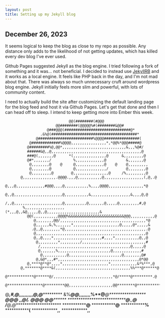 ```yaml
---
layout: post
title: Setting up my Jekyll blog
---
```


## December 26, 2023

It seems logical to keep the blog as close to my repo as possible. Any distance only adds to the likelihood of not getting updates, which has killed every dev blog I've ever used.

Github Pages suggested Jekyll as the blog engine. I tried following a fork of something and it was... not beneficial. I decided to instead use [JekyllRB](https://jekyllrb.com/) and it works as a local engine. It feels like PHP back in the day, and I'm not mad about that. There was always so much unnecessary cruft around wordpress blog engine. Jekyll initially feels more slim and powerful, with lots of community content.

I need to actually build the site after customizing the default landing page for the blog feed and host it via Github Pages. Let's get that done and then I can head off to sleep. I intend to keep getting more into Ember this week.
                                           
                                                                                
                                 @@(########(#@@@                               
                           @@########(@@@@@%#(########&@@#                      
                       @###@@@(##############################@*                 
                    .&%@(#######################################*               
                  @#########################%@@@@################(              
               @#############%@@@@,,,,,,,,,,,,,,,,*,*@@%*@@@#####@              
              @#########%@,@@*,,,,,,,,,,,,,,,,,,,,,,,,,,,,,&,,,%@#/             
              ######&@,,@,,,,,,,,,,,,,,,,,,,,,,,,,,,,,,,,,,,,,,,,,@             
              ###@(,,,,,,,@      *(,,,,,,,,,,,,,,,@      &,,,,,,,,,@            
              @#*,,,,,,,/          %,,,,,,,,,,,,,@         &,,,,,,,@            
               @,,,,,,,,@    @     @,,,,,,,,,,,,,@    @    @,,,,,,,,,           
               @,,,,,,,,@          @,,,,,,,,,,,,,,/        @,,,,,,,,@           
               @,,,,,,,,,@        @,,,,,,,,,,,,,,,,@     /%,,,,,,,,,@           
           @,,,,,,,,,,,,,,,.@@@@.,,,@,,,,,,,,,,,@,,,,,,,,,,,,,,,,,,(,@,.@       
          @,,,@,,,,,,,,,,,,,#@@@,,,,@,,,,,,,,,,,%,,,,@@@@,,,,,,,,,,,,,,,,*@     
          @,,@,,,,,,,,,,,,,,,,,,,,,,@,,,,,,,,,,,&,,,,,,,,,,,,,,,,,,&,,,,@,@     
           /,,@,,,,,,,,,,,,,,,,,,,,,,@,,,,,,,,,,@,,,,,,,@,,,,,@,,,,,,,,,#,@     
            %,,,,,,,,,,,,,,,,,,(*,,,@,,&@,,,,,@,,@,,,,,,,,,,,,,,,,,,,,,,,,&     
              @@(,,,,,,,,,,,@@@@%&&&&&&&&&&&&&&&&&&&&&&&&&@@@,,,,,,,,,,,@       
                 @,,,,,,,,@@/,,,,,,,,,,,,,,,,,,,,,,,,,,,,,,,,,,,,,,,*@          
                 @,,,,,,&,%,,,,,,,*,,,,,,,,,,,,,,,,,,,,,@,,,,,@*,,,,,&          
                .@,,@,,,,,,,,*@,,,,,,,,,,,,,,,,,,,,,,,,,,,,,,,,,,,,,.@          
                 @,,,,,,,,,,,,,,,,,,,,,,,,,,,,,,,,,,,,,,,,,,,,,,,,,,@           
                 @,,@,,,,*,,,,,,,,,,,,,,,,,,,,,,#,,,,*,,,,,,,,,,,@,,@           
                  @,,,,,,,,,*,,,,,,,,,/,,,,,,,,,,,,,,,,,,,,,,,,,,,,,#           
                   /,,,,,,,,,,,,,,,,,,,,,,,,,,,,,,,,,,,,,,,,,@,,,,,@            
                   @,,,,,,,%,,,,,,,,,,,,,,,,,,,,,,,,@,,,,,,,,,,,,,#             
                    @,,,,,,,,,,,@,,,,,,,,,,,,,,,,,,,,,,,,@,,,,,,,,@#            
                  @,&@*,,,#*,,,,,,,,,,,,,,,,,,,,,,,,,,,,,,,,,,,,,@*@@           
              @,****@**@*,,,,*,,,,,,,,,,,,,,,,,,,,,*,,,,,,,,,,,,&*%***,@        
           @,*******@****&(,,,,,,,,,,,,,,,,,,,,,,,,,,,,,,,,,,%%***@******@      
        @************@******@/,,,,,,,,,,,,,,,,,,,,,,,,,,,*@/*****@*********.@   
     @****************@*********@@,,,,,,,,,,,,,,,,,,,,@@********@*************@ 
   @******************,#************,*@,,,,,,,,,,@,************@****************
&%**********************@**********@***,*,,,,,,,%**@**********@*****************
*************************@********@******@     ,,***@*******(.******************
***************************@*****@*********@   ******@*****@********************
*****************************@**,,**********@ /*******@*,@**********************
*********************************************@**********************************
*********************************************@**********************************
*********************************************%**********************************
*********************************************(**********************************
*********************************************,,*********************************
*********************************************,,*********************************

